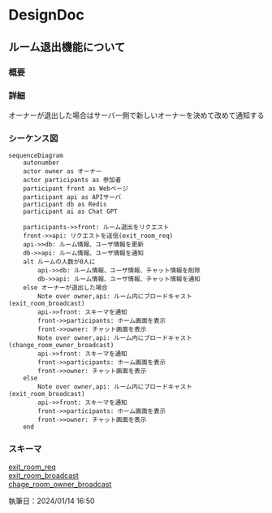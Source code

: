 # DesignDoc

## ルーム退出機能について

### 概要

### 詳細

オーナーが退出した場合はサーバー側で新しいオーナーを決めて改めて通知する

### シーケンス図

```mermaid
sequenceDiagram
    autonumber
    actor owner as オーナー
    actor participants as 参加者
    participant front as Webページ
    participant api as APIサーバ
    participant db as Redis
    participant ai as Chat GPT

    participants->>front: ルーム退出をリクエスト
    front->>api: リクエストを送信(exit_room_req)
    api->>db: ルーム情報、ユーザ情報を更新
    db->>api: ルーム情報、ユーザ情報を通知
    alt ルームの人数が0人に
        api->>db: ルーム情報、ユーザ情報、チャット情報を削除
        db->>api: ルーム情報、ユーザ情報、チャット情報を通知
    else オーナーが退出した場合
        Note over owner,api: ルーム内にブロードキャスト(exit_room_broadcast)
        api->>front: スキーマを通知
        front->>participants: ホーム画面を表示
        front->>owner: チャット画面を表示
        Note over owner,api: ルーム内にブロードキャスト(change_room_owner_broadcast)
        api->>front: スキーマを通知
        front->>participants: ホーム画面を表示
        front->>owner: チャット画面を表示
    else
        Note over owner,api: ルーム内にブロードキャスト(exit_room_broadcast)
        api->>front: スキーマを通知
        front->>participants: ホーム画面を表示
        front->>owner: チャット画面を表示
    end
```

### スキーマ

[exit_room_req](/docs/DesignDog/schema/03_ルーム退出/exit_room_req.json)  
[exit_room_broadcast](/docs/DesignDog/schema/03_ルーム退出/exit_room_broadcast.json)  
[chage_room_owner_broadcast](/docs/DesignDog/schema/03_ルーム退出/change_room_owner_broadcast.json)

執筆日：2024/01/14 16:50

